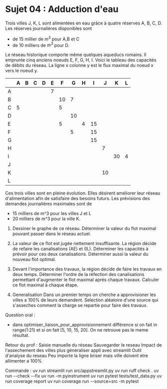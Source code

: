 # Sujet 04 : Adduction d'eau

Trois villes J, K, L sont alimentées en eau grâce à quatre réserves A, B, C, D.
Les réserves journalières disponibles sont

- de 15 millier de $m^3$ pour A,B et C
- de 10 milliers de $m^3$ pour D.

Le réseau historique comporte même quelques aqueducs romains.
Il emprunte cinq anciens noeuds E, F, G, H, I.
Voici le tableau des capacités de débits du réseau.
La ligne x colonne y est le flux maximal du noeud x vers le noeud y.

|     | A   | B   | C   | D   | E   | F   | G   | H   | I   | J   | K   | L   |
| --- | --- | --- | --- | --- | --- | --- | --- | --- | --- | --- | --- | --- |
| A   |     |     |     |     | 7   |     |     |     |     |     |     |     |
| B   |     |     |     |     |     | 10  | 7   |     |     |     |     |     |
| C   | 5   |     |     |     |     | 5   |     |     |     |     |     |     |
| D   |     |     |     |     |     |     | 10  |     |     |     |     |     |
| E   |     |     |     |     |     | 5   |     | 4   | 15  |     |     |     |
| F   |     |     |     |     |     |     | 5   |     | 15  |     |     |     |
| G   |     |     |     |     |     |     |     |     | 15  |     |     |     |
| H   |     |     |     |     |     |     |     |     |     | 7   |     |     |
| I   |     |     |     |     |     |     |     |     |     |     | 30  | 4   |
| J   |     |     |     |     |     |     |     |     |     |     |     |     |
| K   |     |     |     |     |     |     |     |     |     | 10  |     |     |
| L   |     |     |     |     |     |     |     |     |     |     |     |     |

Ces trois villes sont en pleine évolution.
Elles désirent améliorer leur réseau d'alimentation afin de satisfaire
des besoins futurs.
Les prévisions des demandes journalières maximales sont de

- 15 milliers de m^3 pour les villes J et L
- 20 milliers de m^3 pour la ville K.

1. Dessiner le graphe de ce réseau.
   Déterminer la valeur du flot maximal pouvant passer dans le réseau actuel.
2. La valeur de ce flot est jugée nettement insuffisante.
   La région décide de refaire les canalisations (AE) et (IL).
   Déterminer les capacités à prévoir pour ces deux canalisations.
   Déterminer aussi la valeur du nouveau flot optimal.
3. Devant l'importance des travaux, la région décide de faire les travaux
   en deux temps.
   Déterminer l'ordre de la réfection des canalisations permettant d'augmenter
   le flot maximal après chaque travaux.
   Calculer ce flot maximal à chaque étape.

4. Generalisation
   Dans un premier temps on cherche a approvisioner les villes a 100% de leurs demandent. 
   Selection aléatoire d'une source qui s'asseches comment la charge se repartie pour faire des travaux. 


Question oral :
- dans optimiser_liaison_pour_approvisionnement différence si on fait in range(1:21) et si on fait [5, 10, 15, 20]. On ne retrouve pas le meme résultat. 

Retour du prof : 
Saisie manuelle du réseau
Sauvegarder le reseau
Impact de l'assechement des villes plus généraliser
appli avec streamlit
Outil d'analyse du reseau
Peu importe la ligne briser mais ville doivent etre allimenter a 100%

Commande : 
uv run streamlit run src/appstreamlit.py
uv run ruff check .
uv run --check --fix
uv run -m pyinstrument 
uv run pytest tests/test_data.py
uv run coverage report
uv run coverage run --source=src -m pytest

